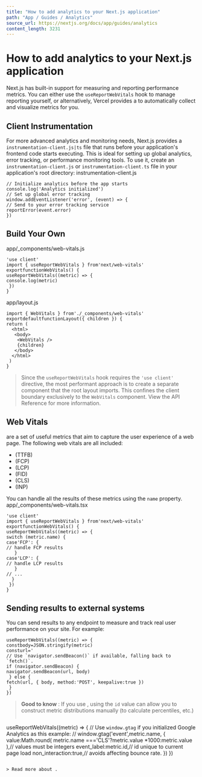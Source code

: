 ```yaml
---
title: "How to add analytics to your Next.js application"
path: "App / Guides / Analytics"
source_url: https://nextjs.org/docs/app/guides/analytics
content_length: 3231
---
```


# How to add analytics to your Next.js application
Next.js has built-in support for measuring and reporting performance metrics. You can either use the `useReportWebVitals` hook to manage reporting yourself, or alternatively, Vercel provides a to automatically collect and visualize metrics for you.
## Client Instrumentation
For more advanced analytics and monitoring needs, Next.js provides a `instrumentation-client.js|ts` file that runs before your application's frontend code starts executing. This is ideal for setting up global analytics, error tracking, or performance monitoring tools.
To use it, create an `instrumentation-client.js` or `instrumentation-client.ts` file in your application's root directory:
instrumentation-client.js
```
// Initialize analytics before the app starts
console.log('Analytics initialized')
// Set up global error tracking
window.addEventListener('error', (event) => {
// Send to your error tracking service
reportError(event.error)
})
```

## Build Your Own
app/_components/web-vitals.js
```
'use client'
import { useReportWebVitals } from'next/web-vitals'
exportfunctionWebVitals() {
useReportWebVitals((metric) => {
console.log(metric)
 })
}
```

app/layout.js
```
import { WebVitals } from'./_components/web-vitals'
exportdefaultfunctionLayout({ children }) {
return (
  <html>
   <body>
    <WebVitals />
    {children}
   </body>
  </html>
 )
}
```

> Since the `useReportWebVitals` hook requires the `'use client'` directive, the most performant approach is to create a separate component that the root layout imports. This confines the client boundary exclusively to the `WebVitals` component.
View the API Reference for more information.
## Web Vitals
are a set of useful metrics that aim to capture the user experience of a web page. The following web vitals are all included:
  * (TTFB)
  * (FCP)
  * (LCP)
  * (FID)
  * (CLS)
  * (INP)


You can handle all the results of these metrics using the `name` property.
app/_components/web-vitals.tsx
```
'use client'
import { useReportWebVitals } from'next/web-vitals'
exportfunctionWebVitals() {
useReportWebVitals((metric) => {
switch (metric.name) {
case'FCP': {
// handle FCP results
   }
case'LCP': {
// handle LCP results
   }
// ...
  }
 })
}
```

## Sending results to external systems
You can send results to any endpoint to measure and track real user performance on your site. For example:
```
useReportWebVitals((metric) => {
constbody=JSON.stringify(metric)
consturl='
// Use `navigator.sendBeacon()` if available, falling back to `fetch()`.
if (navigator.sendBeacon) {
navigator.sendBeacon(url, body)
 } else {
fetch(url, { body, method:'POST', keepalive:true })
 }
})
```

> **Good to know** : If you use , using the `id` value can allow you to construct metric distributions manually (to calculate percentiles, etc.)
> ```
useReportWebVitals((metric) => {
// Use `window.gtag` if you initialized Google Analytics as this example:
// 
window.gtag('event',metric.name, {
  value:Math.round(
metric.name ==='CLS'?metric.value *1000:metric.value
  ),// values must be integers
  event_label:metric.id,// id unique to current page load
  non_interaction:true,// avoids affecting bounce rate.
 })
})
```

> Read more about .
